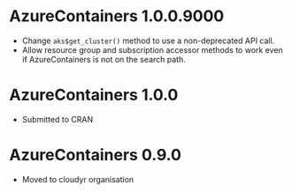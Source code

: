 # AzureContainers 1.0.0.9000

* Change `aks$get_cluster()` method to use a non-deprecated API call.
* Allow resource group and subscription accessor methods to work even if AzureContainers is not on the search path. 

# AzureContainers 1.0.0

* Submitted to CRAN

# AzureContainers 0.9.0

* Moved to cloudyr organisation
